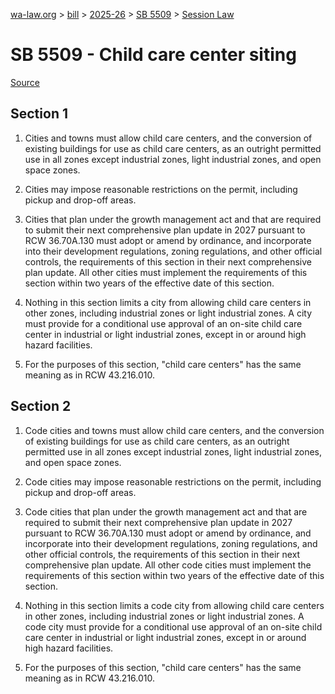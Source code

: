 [wa-law.org](/) > [bill](/bill/) > [2025-26](/bill/2025-26/) > [SB 5509](/bill/2025-26/sb/5509/) > [Session Law](/bill/2025-26/sb/5509/S.SL/)

# SB 5509 - Child care center siting

[Source](http://lawfilesext.leg.wa.gov/biennium/2025-26/Pdf/Bills/Session%20Laws/Senate/5509-S.SL.pdf)

## Section 1
1. Cities and towns must allow child care centers, and the conversion of existing buildings for use as child care centers, as an outright permitted use in all zones except industrial zones, light industrial zones, and open space zones.

2. Cities may impose reasonable restrictions on the permit, including pickup and drop-off areas.

3. Cities that plan under the growth management act and that are required to submit their next comprehensive plan update in 2027 pursuant to RCW 36.70A.130 must adopt or amend by ordinance, and incorporate into their development regulations, zoning regulations, and other official controls, the requirements of this section in their next comprehensive plan update. All other cities must implement the requirements of this section within two years of the effective date of this section.

4. Nothing in this section limits a city from allowing child care centers in other zones, including industrial zones or light industrial zones. A city must provide for a conditional use approval of an on-site child care center in industrial or light industrial zones, except in or around high hazard facilities.

5. For the purposes of this section, "child care centers" has the same meaning as in RCW 43.216.010.

## Section 2
1. Code cities and towns must allow child care centers, and the conversion of existing buildings for use as child care centers, as an outright permitted use in all zones except industrial zones, light industrial zones, and open space zones.

2. Code cities may impose reasonable restrictions on the permit, including pickup and drop-off areas.

3. Code cities that plan under the growth management act and that are required to submit their next comprehensive plan update in 2027 pursuant to RCW 36.70A.130 must adopt or amend by ordinance, and incorporate into their development regulations, zoning regulations, and other official controls, the requirements of this section in their next comprehensive plan update. All other code cities must implement the requirements of this section within two years of the effective date of this section.

4. Nothing in this section limits a code city from allowing child care centers in other zones, including industrial zones or light industrial zones. A code city must provide for a conditional use approval of an on-site child care center in industrial or light industrial zones, except in or around high hazard facilities.

5. For the purposes of this section, "child care centers" has the same meaning as in RCW 43.216.010.
